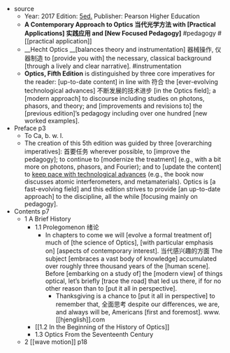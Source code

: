 - source
    - Year: 2017
Edition: [5ed.](https://en.jp1lib.org/book/3373139/557c6a)
Publisher: Pearson Higher Education
    - **A Contemporary Approach to Optics 当代光学方法 with [Practical Applications] 实践应用 and [New Focused Pedagogy]** #pedagogy #[[practical application]]
    - __Hecht Optics __[balances theory and instrumentation] 器械操作, 仪器制造 to [provide you with] the necessary, classical background [through a lively and clear narrative]. #instrumentation
    - **__Optics__, Fifth Edition** is distinguished by three core imperatives for the reader: [up-to-date content] in line with 符合 the [ever-evolving technological advances] 不断发展的技术进步 [in the Optics field]; a [modern approach] to discourse including studies on photons, phasors, and theory; and [improvements and revisions to] the [previous edition]’s pedagogy including over one hundred [new worked examples].
- Preface   p3
    - To Ca, b. w. l.
    - The creation of this 5th edition was guided by three [overarching imperatives]: 首要任务 wherever possible, to [improve the pedagogy]; to continue to [modernize the treatment] (e.g., with a bit more on photons, phasors, and Fourier); and to [update the content] to [keep pace with technological advances](((JaBizLkjM))) (e.g., the book now discusses atomic interferometers, and metamaterials). Optics is [a fast-evolving field] and this edition strives to provide [an up-to-date approach] to the discipline, all the while [focusing mainly on pedagogy].
- Contents   p7
    - 1 A Brief History
        - 1.1 Prolegomenon 绪论
            - In chapters to come we will [evolve a formal treatment of] much of [the science of Optics], [with particular emphasis on] [aspects of contemporary interest]. 当代感兴趣的方面 The subject [embraces a vast body of knowledge] accumulated over roughly three thousand years of the [human scene]. Before [embarking on a study of] the [modern view] of things optical, let’s briefly [trace the road] that led us there, if for no other reason than to [put it all in perspective].
                - Thanksgiving is a chance to [put it all in perspective] to remember that, 全面思考 despite our differences, we are, and always will be, Americans [first and foremost]. www.[[hjenglish]].com
        - [[1.2 In the Beginning of the History of Optics]]
        - 1.3 Optics From the Seventeenth Century
    - 2 [[wave motion]]   p18
